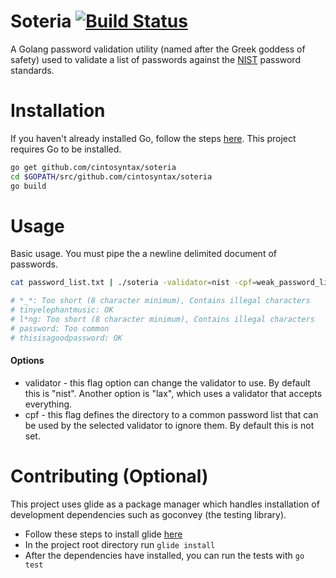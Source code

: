 # Soteria [![Build Status](https://travis-ci.org/edwinthinks/soteria.svg?branch=master)](https://travis-ci.org/edwinthinks/soteria)

A Golang password validation utility (named after the Greek goddess of safety) used to validate a list of passwords against the [NIST](https://www.nist.gov/) password standards. 


# Installation

If you haven't already installed Go, follow the steps [here](https://golang.org/doc/install). This project requires Go to be installed.

```bash
go get github.com/cintosyntax/soteria
cd $GOPATH/src/github.com/cintosyntax/soteria
go build
```

# Usage

Basic usage. You must pipe the a newline delimited document of passwords.
```bash
cat password_list.txt | ./soteria -validator=nist -cpf=weak_password_list.txt

# *_*: Too short (8 character minimum), Contains illegal characters
# tinyelephantmusic: OK
# l*ng: Too short (8 character minimum), Contains illegal characters
# password: Too common
# thisisagoodpassword: OK
```

#### Options
- validator - this flag option can change the validator to use. By default this is "nist". Another option is "lax", which uses a validator that accepts everything.
- cpf - this flag defines the directory to a common password list that can be used by the selected validator to ignore them. By default this is not set.

# Contributing (Optional)

This project uses glide as a package manager which handles installation of development dependencies such as goconvey (the testing library).

- Follow these steps to install glide [here](https://github.com/Masterminds/glide)
- In the project root directory run `glide install`
- After the dependencies have installed, you can run the tests with `go test`

